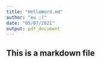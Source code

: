 ```yaml
---
title: "HelloWord.md"
author: "eu ;)"
date: "05/07/2021"
output: pdf_document
---
```


## This is a markdown file
